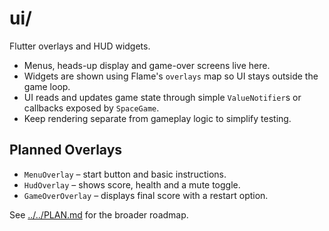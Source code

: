 # ui/

Flutter overlays and HUD widgets.

- Menus, heads-up display and game-over screens live here.
- Widgets are shown using Flame's `overlays` map so UI stays outside the
  game loop.
- UI reads and updates game state through simple `ValueNotifier`s or
  callbacks exposed by `SpaceGame`.
- Keep rendering separate from gameplay logic to simplify testing.

## Planned Overlays

- `MenuOverlay` – start button and basic instructions.
- `HudOverlay` – shows score, health and a mute toggle.
- `GameOverOverlay` – displays final score with a restart option.

See [../../PLAN.md](../../PLAN.md) for the broader roadmap.
